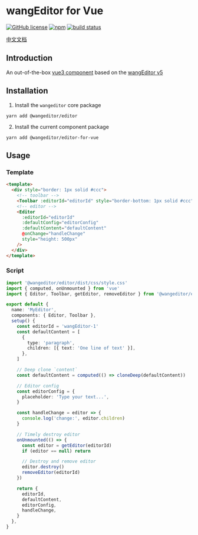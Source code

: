 # wangEditor for Vue

[![GitHub license](https://img.shields.io/badge/license-MIT-blue.svg)](https://github.com/facebook/react/blob/main/LICENSE) [![npm](https://img.shields.io/npm/v/@wangeditor/editor-for-vue.svg)](https://www.npmjs.com/package/@wangeditor/editor-for-vue/v/next) [![build status](https://github.com/wangeditor-team/wangEditor-for-vue3/actions/workflows/npm-publish.yml/badge.svg?branch=main)](https://github.com/wangeditor-team/wangEditor-for-vue3/actions)

[中文文档](./README.md)

## Introduction

An out-of-the-box [vue3 component](https://www.wangeditor.com/v5/guide/for-frame.html#vue3)
based on the [wangEditor v5](https://www.wangeditor.com/v5/guide/for-frame.html#vue3)

## Installation

1. Install the `wangeditor` core package

```shell
yarn add @wangeditor/editor
```

2. Install the current component package

```shell
yarn add @wangeditor/editor-for-vue
```

## Usage

### Template

```html
<template>
  <div style="border: 1px solid #ccc">
    <!-- toolbar -->
    <Toolbar :editorId="editorId" style="border-bottom: 1px solid #ccc" />
    <!-- editor -->
    <Editor
      :editorId="editorId"
      :defaultConfig="editorConfig"
      :defaultContent="defaultContent"
      @onChange="handleChange"
      style="height: 500px"
    />
  </div>
</template>
```

### Script

```ts
import '@wangeditor/editor/dist/css/style.css'
import { computed, onUnmounted } from 'vue'
import { Editor, Toolbar, getEditor, removeEditor } from '@wangeditor/editor-for-vue'

export default {
  name: 'MyEditor',
  components: { Editor, Toolbar },
  setup() {
    const editorId = 'wangEditor-1'
    const defaultContent = [
      {
        type: 'paragraph',
        children: [{ text: 'One line of text' }],
      },
    ]

    // Deep clone `content`
    const defaultContent = computed(() => cloneDeep(defaultContent))

    // Editor config
    const editorConfig = {
      placeholder: 'Type your text...',
    }

    const handleChange = editor => {
      console.log('change:', editor.children)
    }

    // Timely destroy editor
    onUnmounted(() => {
      const editor = getEditor(editorId)
      if (editor == null) return

      // Destroy and remove editor
      editor.destroy()
      removeEditor(editorId)
    })

    return {
      editorId,
      defaultContent,
      editorConfig,
      handleChange,
    }
  },
}
```
